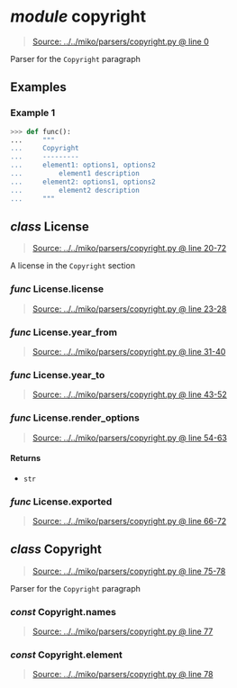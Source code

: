 # *module* **copyright**

> [Source: ../../miko/parsers/copyright.py @ line 0](../../miko/parsers/copyright.py#L0)

Parser for the `Copyright` paragraph

## Examples

### Example 1

```python
>>> def func():
...     """
...     Copyright
...     ---------
...     element1: options1, options2
...         element1 description
...     element2: options1, options2
...         element2 description
...     """
```

## *class* **License**

> [Source: ../../miko/parsers/copyright.py @ line 20-72](../../miko/parsers/copyright.py#L20-L72)

A license in the `Copyright` section

### *func* License.**license**

> [Source: ../../miko/parsers/copyright.py @ line 23-28](../../miko/parsers/copyright.py#L23-L28)

### *func* License.**year_from**

> [Source: ../../miko/parsers/copyright.py @ line 31-40](../../miko/parsers/copyright.py#L31-L40)

### *func* License.**year_to**

> [Source: ../../miko/parsers/copyright.py @ line 43-52](../../miko/parsers/copyright.py#L43-L52)

### *func* License.**render_options**

> [Source: ../../miko/parsers/copyright.py @ line 54-63](../../miko/parsers/copyright.py#L54-L63)

#### Returns

- `str`

### *func* License.**exported**

> [Source: ../../miko/parsers/copyright.py @ line 66-72](../../miko/parsers/copyright.py#L66-L72)

## *class* **Copyright**

> [Source: ../../miko/parsers/copyright.py @ line 75-78](../../miko/parsers/copyright.py#L75-L78)

Parser for the `Copyright` paragraph

### *const* Copyright.**names**

> [Source: ../../miko/parsers/copyright.py @ line 77](../../miko/parsers/copyright.py#L77)

### *const* Copyright.**element**

> [Source: ../../miko/parsers/copyright.py @ line 78](../../miko/parsers/copyright.py#L78)
